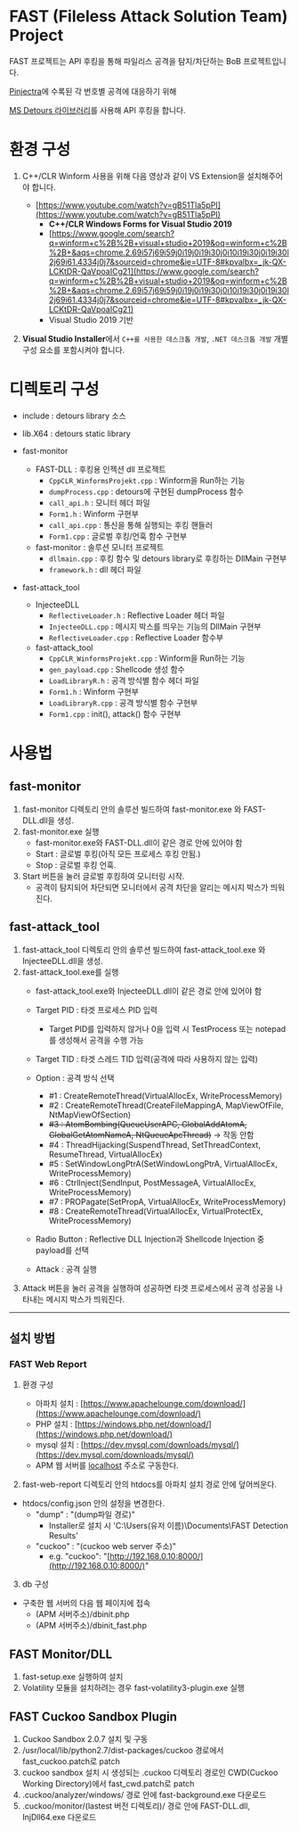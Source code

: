 # FAST (Fileless Attack Solution Team) Project

FAST 프로젝트는 API 후킹을 통해 파일리스 공격을 탐지/차단하는 BoB 프로젝트입니다.

[Pinjectra](https://github.com/SafeBreach-Labs/pinjectra)에 수록된 각 번호별 공격에 대응하기 위해

[MS Detours 라이브러리](https://github.com/microsoft/Detours)를 사용해 API 후킹을 합니다.

# 환경 구성

1. C++/CLR Winform 사용을 위해 다음 영상과 같이 VS Extension을 설치해주어야 합니다.
    - [https://www.youtube.com/watch?v=gB51Tla5pPI](https://www.youtube.com/watch?v=gB51Tla5pPI)
        - **C++/CLR Windows Forms for Visual Studio 2019**
        - [https://www.google.com/search?q=winform+c%2B%2B+visual+studio+2019&oq=winform+c%2B%2B+&aqs=chrome.2.69i57j69i59j0i19j0i19i30j0i10i19i30j0i19i30l2j69i61.4334j0j7&sourceid=chrome&ie=UTF-8#kpvalbx=_jk-QX-LCKtDR-QaVpoaICg21](https://www.google.com/search?q=winform+c%2B%2B+visual+studio+2019&oq=winform+c%2B%2B+&aqs=chrome.2.69i57j69i59j0i19j0i19i30j0i10i19i30j0i19i30l2j69i61.4334j0j7&sourceid=chrome&ie=UTF-8#kpvalbx=_jk-QX-LCKtDR-QaVpoaICg21)
        - Visual Studio 2019 기반

2. **Visual Studio Installer**에서 `C++를 사용한 데스크톱 개발`, `.NET 데스크톱 개발` 개별 구성 요소를 포함시켜야 합니다.

# 디렉토리 구성

- include : detours library 소스
- lib.X64 : detours static library
- fast-monitor
    - FAST-DLL : 후킹용 인젝션 dll 프로젝트
        - `CppCLR_WinformsProjekt.cpp` : Winform을 Run하는 기능
        - `dumpProcess.cpp` : detours에 구현된 dumpProcess 함수
        - `call_api.h` : 모니터 헤더 파일
        - `Form1.h` : Winform 구현부
        - `call_api.cpp` : 통신을 통해 실행되는 후킹 핸들러
        - `Form1.cpp` : 글로벌 후킹/언훅 함수 구현부
    - fast-monitor : 솔루션 모니터 프로젝트
        - `dllmain.cpp` : 후킹 함수 및 detours library로 후킹하는 DllMain 구현부
        - `framework.h` : dll 헤더 파일

- fast-attack_tool
    - InjecteeDLL
        - `ReflectiveLoader.h` : Reflective Loader 헤더 파일
        - `InjecteeDLL.cpp` : 메시지 박스를 띄우는 기능의 DllMain 구현부
        - `ReflectiveLoader.cpp` : Reflective Loader 함수부
    - fast-attack_tool
        - `CppCLR_WinformsProjekt.cpp` : Winform을 Run하는 기능
        - `gen_payload.cpp` : Shellcode 생성 함수
        - `LoadLibraryR.h` : 공격 방식별 함수 헤더 파일
        - `Form1.h` : Winform 구현부
        - `LoadLibraryR.cpp` : 공격 방식별 함수 구현부
        - `Form1.cpp` : init(), attack() 함수 구현부

# 사용법

## fast-monitor

1. fast-monitor 디렉토리 안의 솔루션 빌드하여 fast-monitor.exe 와 FAST-DLL.dll을 생성.
2. fast-monitor.exe 실행
    - fast-monitor.exe와 FAST-DLL.dll이 같은 경로 안에 있어야 함
    - Start : 글로벌 후킹(아직 모든 프로세스 후킹 안됨.)
    - Stop : 글로벌 후킹 언훅.
3. Start 버튼을 눌러 글로벌 후킹하여 모니터링 시작.
    - 공격이 탐지되어 차단되면 모니터에서 공격 차단을 알리는 메시지 박스가 띄워진다.

## fast-attack_tool

1. fast-attack_tool 디렉토리 안의 솔루션 빌드하여 fast-attack_tool.exe 와 InjecteeDLL.dll을 생성.
2. fast-attack_tool.exe를 실행
    - fast-attack_tool.exe와 InjecteeDLL.dll이 같은 경로 안에 있어야 함

    - Target PID : 타겟 프로세스 PID 입력
        - Target PID를 입력하지 않거나 0을 입력 시 TestProcess 또는 notepad를 생성해서 공격을 수행 가능
    - Target TID : 타겟 스레드 TID 입력(공격에 따라 사용하지 않는 입력)
    - Option : 공격 방식 선택
        - #1 : CreateRemoteThread(VirtualAllocEx, WriteProcessMemory)
        - #2 : CreateRemoteThread(CreateFileMappingA, MapViewOfFile, NtMapViewOfSection)
        - ~~#3 : AtomBombing(QueueUserAPC, GlobalAddAtomA, GlobalGetAtomNameA, NtQueueApcThread)~~ → 작동 안함
        - #4 : ThreadHijacking(SuspendThread, SetThreadContext, ResumeThread, VirtualAllocEx)
        - #5 : SetWindowLongPtrA(SetWindowLongPtrA, VirtualAllocEx, WriteProcessMemory)
        - #6 : CtrlInject(SendInput, PostMessageA, VirtualAllocEx, WriteProcessMemory)
        - #7 : PROPagate(SetPropA, VirtualAllocEx, WriteProcessMemory)
        - #8 : CreateRemoteThread(VirtualAllocEx, VirtualProtectEx, WriteProcessMemory)
    - Radio Button : Reflective DLL Injection과 Shellcode Injection 중 payload를 선택
    - Attack : 공격 실행
3. Attack 버튼을 눌러 공격을 실행하여 성공하면 타겟 프로세스에서 공격 성공을 나타내는 메시지 박스가 띄워진다.

---

## 설치 방법

### FAST Web Report

1. 환경 구성
    - 아파치 설치 : [https://www.apachelounge.com/download/](https://www.apachelounge.com/download/)
    - PHP 설치 : [https://windows.php.net/download/](https://windows.php.net/download/)
    - mysql 설치 : [https://dev.mysql.com/downloads/mysql/](https://dev.mysql.com/downloads/mysql/)
    - APM 웹 서버를 [localhost](http://localhost) 주소로 구동한다.

2. fast-web-report 디렉토리 안의 htdocs를 아파치 설치 경로 안에 덮어씌운다.

- htdocs/config.json 안의 설정을 변경한다.
    - "dump" : "(dump파일 경로)"
        - Installer로 설치 시 'C:\Users\(유저 이름)\Documents\FAST Detection Results\'
    - "cuckoo" :  "(cuckoo web server 주소)"
        - e.g. "cuckoo": "[http://192.168.0.10:8000/](http://192.168.0.10:8000/)"

3.  db 구성

- 구축한 웹 서버의 다음 웹 페이지에 접속
    - (APM 서버주소)/dbinit.php
    - (APM 서버주소)/dbinit_fast.php

## FAST Monitor/DLL

1. fast-setup.exe 실행하여 설치
2. Volatility 모듈을 설치하려는 경우 fast-volatility3-plugin.exe 실행

## FAST Cuckoo Sandbox Plugin

1. Cuckoo Sandbox 2.0.7 설치 및 구동
2. /usr/local/lib/python2.7/dist-packages/cuckoo 경로에서 fast_cuckoo.patch로 patch
3. cuckoo sandbox 설치 시 생성되는 .cuckoo 디렉토리 경로인 CWD(Cuckoo Working Directory)에서  fast_cwd.patch로 patch
4. .cuckoo/analyzer/windows/ 경로 안에 fast-background.exe 다운로드
5. .cuckoo/monitor/(lastest 버전 디렉토리)/ 경로 안에 FAST-DLL.dll, InjDll64.exe 다운로드
